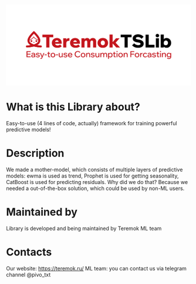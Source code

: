 ![Icon](./assets/github_icon.png)

# What is this Library about?
Easy-to-use (4 lines of code, actually) framework for training powerful predictive models!

# Description
We made a mother-model, which consists of multiple layers of predictive models: ewma is used as trend, Prophet is used for getting seasonality, CatBoost is used for predicting residuals.
Why did we do that? Because we needed a out-of-the-box solution, which could be used by non-ML users. 

# Maintained by
Library is developed and being maintained by Teremok ML team

# Contacts
Our website: https://teremok.ru/
ML team: you can contact us via telegram channel @pivo_txt